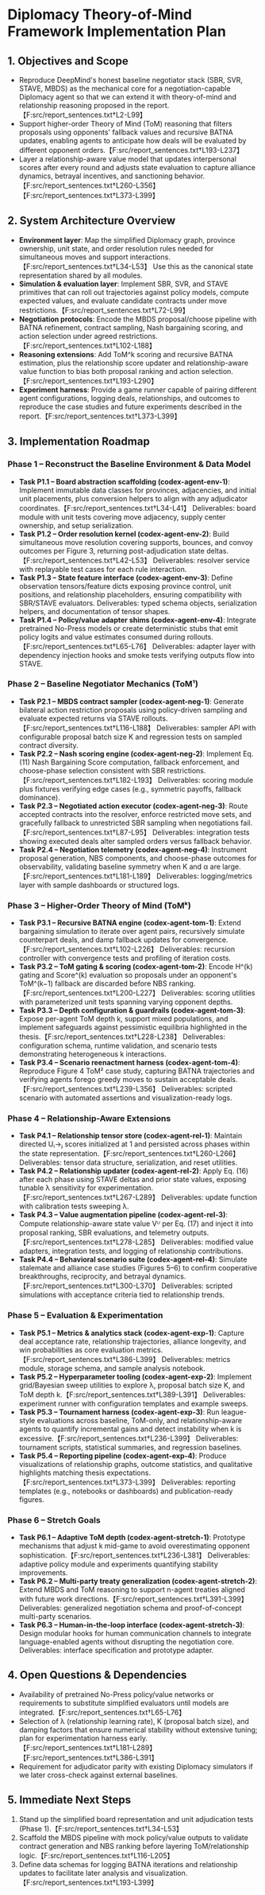 # Diplomacy Theory-of-Mind Framework Implementation Plan

## 1. Objectives and Scope
- Reproduce DeepMind's honest baseline negotiator stack (SBR, SVR, STAVE, MBDS) as the mechanical core for a negotiation-capable Diplomacy agent so that we can extend it with theory-of-mind and relationship reasoning proposed in the report.【F:src/report_sentences.txt†L2-L99】
- Support higher-order Theory of Mind (ToM) reasoning that filters proposals using opponents' fallback values and recursive BATNA updates, enabling agents to anticipate how deals will be evaluated by different opponent orders.【F:src/report_sentences.txt†L193-L237】
- Layer a relationship-aware value model that updates interpersonal scores after every round and adjusts state evaluation to capture alliance dynamics, betrayal incentives, and sanctioning behavior.【F:src/report_sentences.txt†L260-L356】【F:src/report_sentences.txt†L373-L399】

## 2. System Architecture Overview
- **Environment layer**: Map the simplified Diplomacy graph, province ownership, unit state, and order resolution rules needed for simultaneous moves and support interactions.【F:src/report_sentences.txt†L34-L53】 Use this as the canonical state representation shared by all modules.
- **Simulation & evaluation layer**: Implement SBR, SVR, and STAVE primitives that can roll out trajectories against policy models, compute expected values, and evaluate candidate contracts under move restrictions.【F:src/report_sentences.txt†L72-L99】
- **Negotiation protocols**: Encode the MBDS proposal/choose pipeline with BATNA refinement, contract sampling, Nash bargaining scoring, and action selection under agreed restrictions.【F:src/report_sentences.txt†L102-L188】
- **Reasoning extensions**: Add ToM^k scoring and recursive BATNA estimation, plus the relationship score updater and relationship-aware value function to bias both proposal ranking and action selection.【F:src/report_sentences.txt†L193-L290】
- **Experiment harness**: Provide a game runner capable of pairing different agent configurations, logging deals, relationships, and outcomes to reproduce the case studies and future experiments described in the report.【F:src/report_sentences.txt†L373-L399】

## 3. Implementation Roadmap

### Phase 1 – Reconstruct the Baseline Environment & Data Model
- **Task P1.1 – Board abstraction scaffolding (codex-agent-env-1)**: Implement immutable data classes for provinces, adjacencies, and initial unit placements, plus conversion helpers to align with any adjudicator coordinates.【F:src/report_sentences.txt†L34-L41】 Deliverables: board module with unit tests covering move adjacency, supply center ownership, and setup serialization.
- **Task P1.2 – Order resolution kernel (codex-agent-env-2)**: Build simultaneous move resolution covering supports, bounces, and convoy outcomes per Figure 3, returning post-adjudication state deltas.【F:src/report_sentences.txt†L42-L53】 Deliverables: resolver service with replayable test cases for each rule interaction.
- **Task P1.3 – State feature interface (codex-agent-env-3)**: Define observation tensors/feature dicts exposing province control, unit positions, and relationship placeholders, ensuring compatibility with SBR/STAVE evaluators. Deliverables: typed schema objects, serialization helpers, and documentation of tensor shapes.
- **Task P1.4 – Policy/value adapter shims (codex-agent-env-4)**: Integrate pretrained No-Press models or create deterministic stubs that emit policy logits and value estimates consumed during rollouts.【F:src/report_sentences.txt†L65-L76】 Deliverables: adapter layer with dependency injection hooks and smoke tests verifying outputs flow into STAVE.

### Phase 2 – Baseline Negotiator Mechanics (ToM¹)
- **Task P2.1 – MBDS contract sampler (codex-agent-neg-1)**: Generate bilateral action restriction proposals using policy-driven sampling and evaluate expected returns via STAVE rollouts.【F:src/report_sentences.txt†L116-L188】 Deliverables: sampler API with configurable proposal batch size K and regression tests on sampled contract diversity.
- **Task P2.2 – Nash scoring engine (codex-agent-neg-2)**: Implement Eq. (11) Nash Bargaining Score computation, fallback enforcement, and choose-phase selection consistent with SBR restrictions.【F:src/report_sentences.txt†L182-L193】 Deliverables: scoring module plus fixtures verifying edge cases (e.g., symmetric payoffs, fallback dominance).
- **Task P2.3 – Negotiated action executor (codex-agent-neg-3)**: Route accepted contracts into the resolver, enforce restricted move sets, and gracefully fallback to unrestricted SBR sampling when negotiations fail.【F:src/report_sentences.txt†L87-L95】 Deliverables: integration tests showing executed deals alter sampled orders versus fallback behavior.
- **Task P2.4 – Negotiation telemetry (codex-agent-neg-4)**: Instrument proposal generation, NBS components, and choose-phase outcomes for observability, validating baseline symmetry when K and α are large.【F:src/report_sentences.txt†L181-L189】 Deliverables: logging/metrics layer with sample dashboards or structured logs.

### Phase 3 – Higher-Order Theory of Mind (ToMᵏ)
- **Task P3.1 – Recursive BATNA engine (codex-agent-tom-1)**: Extend bargaining simulation to iterate over agent pairs, recursively simulate counterpart deals, and damp fallback updates for convergence.【F:src/report_sentences.txt†L102-L226】 Deliverables: recursion controller with convergence tests and profiling of iteration costs.
- **Task P3.2 – ToM gating & scoring (codex-agent-tom-2)**: Encode H^(k) gating and Score^(k) evaluation so proposals under an opponent's ToM^(k−1) fallback are discarded before NBS ranking.【F:src/report_sentences.txt†L200-L227】 Deliverables: scoring utilities with parameterized unit tests spanning varying opponent depths.
- **Task P3.3 – Depth configuration & guardrails (codex-agent-tom-3)**: Expose per-agent ToM depth k, support mixed populations, and implement safeguards against pessimistic equilibria highlighted in the thesis.【F:src/report_sentences.txt†L228-L238】 Deliverables: configuration schema, runtime validation, and scenario tests demonstrating heterogeneous k interactions.
- **Task P3.4 – Scenario reenactment harness (codex-agent-tom-4)**: Reproduce Figure 4 ToM² case study, capturing BATNA trajectories and verifying agents forego greedy moves to sustain acceptable deals.【F:src/report_sentences.txt†L239-L356】 Deliverables: scripted scenario with automated assertions and visualization-ready logs.

### Phase 4 – Relationship-Aware Extensions
- **Task P4.1 – Relationship tensor store (codex-agent-rel-1)**: Maintain directed Uᵢ→ⱼ scores initialized at 1 and persisted across phases within the state representation.【F:src/report_sentences.txt†L260-L266】 Deliverables: tensor data structure, serialization, and reset utilities.
- **Task P4.2 – Relationship updater (codex-agent-rel-2)**: Apply Eq. (16) after each phase using STAVE deltas and prior state values, exposing tunable λ sensitivity for experimentation.【F:src/report_sentences.txt†L267-L289】 Deliverables: update function with calibration tests sweeping λ.
- **Task P4.3 – Value augmentation pipeline (codex-agent-rel-3)**: Compute relationship-aware state value Vᵁ per Eq. (17) and inject it into proposal ranking, SBR evaluations, and telemetry outputs.【F:src/report_sentences.txt†L278-L285】 Deliverables: modified value adapters, integration tests, and logging of relationship contributions.
- **Task P4.4 – Behavioral scenario suite (codex-agent-rel-4)**: Simulate stalemate and alliance case studies (Figures 5–6) to confirm cooperative breakthroughs, reciprocity, and betrayal dynamics.【F:src/report_sentences.txt†L300-L370】 Deliverables: scripted simulations with acceptance criteria tied to relationship trends.

### Phase 5 – Evaluation & Experimentation
- **Task P5.1 – Metrics & analytics stack (codex-agent-exp-1)**: Capture deal acceptance rate, relationship trajectories, alliance longevity, and win probabilities as core evaluation metrics.【F:src/report_sentences.txt†L386-L399】 Deliverables: metrics module, storage schema, and sample analysis notebook.
- **Task P5.2 – Hyperparameter tooling (codex-agent-exp-2)**: Implement grid/Bayesian sweep utilities to explore λ, proposal batch size K, and ToM depth k.【F:src/report_sentences.txt†L389-L391】 Deliverables: experiment runner with configuration templates and example sweeps.
- **Task P5.3 – Tournament harness (codex-agent-exp-3)**: Run league-style evaluations across baseline, ToM-only, and relationship-aware agents to quantify incremental gains and detect instability when k is excessive.【F:src/report_sentences.txt†L236-L399】 Deliverables: tournament scripts, statistical summaries, and regression baselines.
- **Task P5.4 – Reporting pipeline (codex-agent-exp-4)**: Produce visualizations of relationship graphs, outcome statistics, and qualitative highlights matching thesis expectations.【F:src/report_sentences.txt†L373-L399】 Deliverables: reporting templates (e.g., notebooks or dashboards) and publication-ready figures.

### Phase 6 – Stretch Goals
- **Task P6.1 – Adaptive ToM depth (codex-agent-stretch-1)**: Prototype mechanisms that adjust k mid-game to avoid overestimating opponent sophistication.【F:src/report_sentences.txt†L236-L381】 Deliverables: adaptive policy module and experiments quantifying stability improvements.
- **Task P6.2 – Multi-party treaty generalization (codex-agent-stretch-2)**: Extend MBDS and ToM reasoning to support n-agent treaties aligned with future work directions.【F:src/report_sentences.txt†L391-L399】 Deliverables: generalized negotiation schema and proof-of-concept multi-party scenarios.
- **Task P6.3 – Human-in-the-loop interface (codex-agent-stretch-3)**: Design modular hooks for human communication channels to integrate language-enabled agents without disrupting the negotiation core. Deliverables: interface specification and prototype adapter.

## 4. Open Questions & Dependencies
- Availability of pretrained No-Press policy/value networks or requirements to substitute simplified evaluators until models are integrated.【F:src/report_sentences.txt†L65-L76】
- Selection of λ (relationship learning rate), K (proposal batch size), and damping factors that ensure numerical stability without extensive tuning; plan for experimentation harness early.【F:src/report_sentences.txt†L181-L289】【F:src/report_sentences.txt†L386-L391】
- Requirement for adjudicator parity with existing Diplomacy simulators if we later cross-check against external baselines.

## 5. Immediate Next Steps
1. Stand up the simplified board representation and unit adjudication tests (Phase 1).【F:src/report_sentences.txt†L34-L53】
2. Scaffold the MBDS pipeline with mock policy/value outputs to validate contract generation and NBS ranking before layering ToM/relationship logic.【F:src/report_sentences.txt†L116-L205】
3. Define data schemas for logging BATNA iterations and relationship updates to facilitate later analysis and visualization.【F:src/report_sentences.txt†L193-L399】
